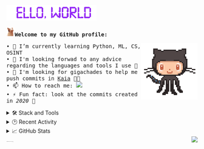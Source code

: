 <img src="res/README/helloworld.gif" height="41" width="237">  

<img src="res/README/popcat.gif" height="25" width="22"><span style="font-family: monospace; font-weight: bold;">Welcome to my GitHub profile:</span>

<img align="right" src="res/README/octocat-anime.gif" width="150">

<span style="font-family: monospace;">• 🌱 I’m currently learning Python, ML, CS, OSINT</span>
<br>
<span style="font-family: monospace;">• 💬 I'm looking forwad to any advice regarding the languages and tools I use 💜</span>
<br> 
<span style="font-family: monospace;">• 💞️ I'm looking for gigachades to help me push commits in [Kaia](https://github.com/okulovsky/kaia) 🍆💦</span>
<br>
<span style="font-family: monospace;">• 📫 How to reach me:  </span>
  <a href="mailto:another.one.employee@protonmail.com">
    <img src="https://img.shields.io/badge/ProtonMail-8B89CC?&logo=protonmail&logoColor=white&style=plastic"></a>  
<span style="font-family: monospace;">• ⚡ Fun fact: look at the commits created in *2020* 👀</span>
<br>

<details>
  <summary>🛠️ Stack and Tools</summary>

  | ***Main stack:***<br><br>![C#](https://img.shields.io/badge/C%23-%23239120.svg?logo=c-sharp&logoColor=white)![.Net](https://img.shields.io/badge/.NET-512BD4?logo=dotnet&logoColor=white)![ASP.NET Core](https://img.shields.io/badge/ASP.NET%20Core-5C2D91?style=flat&logo=.net&logoColor=white)![Docker](https://img.shields.io/badge/docker-%230db7ed.svg?style=flat&logo=docker&logoColor=white)![MicrosoftSQLServer](https://img.shields.io/badge/Microsoft%20SQL%20Sever-CC2927?logo=microsoft%20sql%20server&logoColor=white)![Postgres](https://img.shields.io/badge/Postgres-%23316192.svg?logo=postgresql&logoColor=white)![Azure DevOps](https://img.shields.io/badge/Azure_DevOps-0078D7?logo=azure-devops&logoColor=white)![Apache Kafka](https://img.shields.io/badge/Apache%20Kafka-000?style=flat&logo=apachekafka)![Swagger](https://img.shields.io/badge/-Swagger-%23Clojure?logo=swagger&logoColor=white)![Grafana](https://img.shields.io/badge/Grafana-F2F4F9?logo=grafana&logoColor=orange&labelColor=F2F4F9)![Prometheus](https://img.shields.io/badge/Prometheus-000000?logo=prometheus&labelColor=000000)![ElasticSearch](https://img.shields.io/badge/-ElasticSearch-005571?style=flat&logo=elasticsearch)![SonarQube](https://img.shields.io/badge/SonarQube-black?style=flat&logo=sonarqube&logoColor=4E9BCD)![Git](https://img.shields.io/badge/git-%23F05033.svg?logo=git&logoColor=white)![GitHub](https://img.shields.io/badge/GitHub-%23121011.svg?logo=github&logoColor=white) | *I also have a little experience with:*<br><br>![Selenium](https://img.shields.io/badge/-Selenium-%43B02A?logo=selenium&logoColor=white)![Postman](https://img.shields.io/badge/Postman-FF6C37?logo=postman&logoColor=white)![Azure Functions](https://img.shields.io/badge/Azure_Functions-0062AD?logo=azure-functions&logoColor=white)![AWS](https://img.shields.io/badge/AWS-%23FF9900.svg?style=flat&logo=amazon-aws&logoColor=white)![GitHub Actions](https://img.shields.io/badge/GitHub_Actions-%232671E5.svg?logo=githubactions&logoColor=white)![Bootstrap](https://img.shields.io/badge/Bootstrap-%23563D7C.svg?logo=bootstrap&logoColor=white)![HTML5](https://img.shields.io/badge/HTML5-%23E34F26.svg?logo=html5&logoColor=white)![JavaScript](https://img.shields.io/badge/JavaScript-%23323330.svg?logo=javascript&logoColor=%23F7DF1E)![NodeJS](https://img.shields.io/badge/node.js-6DA55F?style=flat&logo=node.js&logoColor=white)![React](https://img.shields.io/badge/react-%2320232a.svg?style=flat&logo=react&logoColor=%2361DAFB)![Linux](https://img.shields.io/badge/Linux-FCC624?style=flat&logo=linux&logoColor=black) |
  | ------------- | ------------- |

</details>

<details>
  <summary>🕑 Recent Activity</summary>

  <br>

![GitHub activity graph](https://github-readme-activity-graph.vercel.app/graph?username=4n07h3r-0n3-3n61n33r&hide_title=true&hide_border=true&area=true&bg_color=0e0707&color=e3dede&line=8e2de5)

<!--START_SECTION:activity-->
1. 🗣 Commented on [#2](https://github.com/beezeetee/TDPDNE/pull/2#issuecomment-3460215909) in [beezeetee/TDPDNE](https://github.com/beezeetee/TDPDNE)
2. 🗣 Commented on [#2](https://github.com/beezeetee/TDPDNE/pull/2#issuecomment-3450353884) in [beezeetee/TDPDNE](https://github.com/beezeetee/TDPDNE)
3. 💪 Opened PR [#2](undefined) in [beezeetee/TDPDNE](https://github.com/beezeetee/TDPDNE)
4. 💪 Opened PR [#42](undefined) in [b4d-c0mp4ny/tdpdne-telegram-bot](https://github.com/b4d-c0mp4ny/tdpdne-telegram-bot)
5. ❌ Assigned PR [#41](undefined) in [b4d-c0mp4ny/tdpdne-telegram-bot](https://github.com/b4d-c0mp4ny/tdpdne-telegram-bot)
<!--END_SECTION:activity-->

</details>

<details>
  <summary>📈 GitHub Stats</summary>

  <br>

  | <a><img align="center" src="https://github-readme-stats.vercel.app/api?username=4n07h3r-0n3-3n61n33r&count_private=true&show_icons=true&hide_title=true&bg_color=15,0e0707,8e2de5&border_color=0e0707&title_color=fdf1da&icon_color=8e2de5&text_color=fdf1da" /></a> | <a><img align="center" src="https://github-readme-stats.vercel.app/api/top-langs/?username=4n07h3r-0n3-3n61n33r&layout=compact&bg_color=15,8e2de5,0e0707&border_color=0e0707&title_color=fdf1da&text_color=fdf1da" /></a> |
| ------------- | ------------- |

</details>
<span style="font-size: 1px;">• 🛡 protected by the S1N6U14R17Y 🦾🤖</span>
<img align="right" src="https://komarev.com/ghpvc/?username=4n07h3r-0n3-3n61n33r&color=8e2de5">


